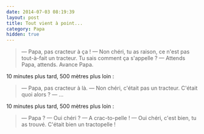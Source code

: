 ```yaml
---
date: 2014-07-03 08:19:39
layout: post
title: Tout vient à point...
category: Papa
hidden: true
---
```


> —  Papa, pas cracteur à ça !
> —  Non chéri, tu as raison, ce n'est pas tout-à-fait un tracteur. Tu sais comment ça s'appelle ?
> —  Attends Papa, attends. Avance Papa.

10 minutes plus tard, 500 mètres plus loin :

> —  Papa, pas cracteur à là.
> —  Non chéri, c'était pas un tracteur. C'était quoi alors ?
> —  ...

10 minutes plus tard, 500 mètres plus loin :

> —  Papa ?
> —  Oui chéri ?
> —  A crac-to-pelle !
> —  Oui chéri, c'est bien, tu as trouvé. C'était bien un tractopelle !

